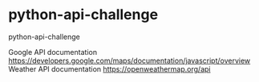 # python-api-challenge
python-api-challenge



Google API documentation https://developers.google.com/maps/documentation/javascript/overview
Weather API documentation https://openweathermap.org/api
